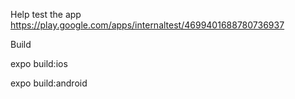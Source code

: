 Help test the app https://play.google.com/apps/internaltest/4699401688780736937

Build

expo build:ios

expo build:android